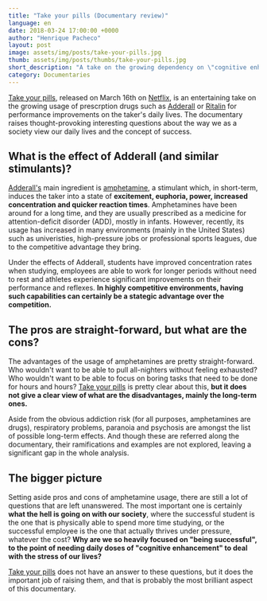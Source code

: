 ```yaml
---
title: "Take your pills (Documentary review)"
language: en
date: 2018-03-24 17:00:00 +0000
author: "Henrique Pacheco"
layout: post
image: assets/img/posts/take-your-pills.jpg
thumb: assets/img/posts/thumbs/take-your-pills.jpg
short_description: "A take on the growing dependency on \"cognitive enhancement\" meds."
category: Documentaries
---
```


[Take your pills][pills-link], released on March 16th on [Netflix][pills-netflix-link], is an entertaining take on the growing usage of prescrption drugs such as [Adderall][adderall-link] or [Ritalin][ritalin-link] for performance improvements on the taker's daily lives. The documentary raises thought-provoking interesting questions about the way we as a society view our daily lives and the concept of success.

## What is the effect of Adderall (and similar stimulants)?

[Adderall's][adderall-link] main ingredient is [amphetamine][amphetamine-link], a stimulant which, in short-term, induces the taker into a state of **excitement, euphoria, power, increased concentration and quicker reaction times**. Amphetamines have been around for a long time, and they are usually prescribed as a medicine for attention-deficit disorder (ADD), mostly in infants. However, recently, its usage has increased in many environments (mainly in the United States) such as univeristies, high-pressure jobs or professional sports leagues, due to the competitive advantage they bring.

Under the effects of Adderall, students have improved concentration rates when studying, employees are able to work for longer periods without need to rest and athletes experience significant improvements on their performance and reflexes. **In highly competitive environments, having such capabilities can certainly be a stategic advantage over the competition.**


## The pros are straight-forward, but what are the cons?

The advantages of the usage of amphetamines are pretty straight-forward. Who wouldn't want to be able to pull all-nighters without feeling exhausted? Who wouldn't want to be able to focus on boring tasks that need to be done for hours and hours? [Take your pills][pills-link] is pretty clear about this, **but it does not give a clear view of what are the disadvantages, mainly the long-term ones.**

Aside from the obvious addiction risk (for all purposes, amphetamines are drugs), respiratory problems, paranoia and psychosis are amongst the list of possible long-term effects. And though these are referred along the documentary, their ramifications and examples are not explored, leaving a significant gap in the whole analysis.


## The bigger picture

Setting aside pros and cons of amphetamine usage, there are still a lot of questions that are left unanswered. The most important one is certainly **what the hell is going on with our society**, where the successful student is the one that is physically able to spend more time studying, or the successful employee is the one that actually thrives under pressure, whatever the cost? **Why are we so heavily focused on "being successful", to the point of needing daily doses  of "cognitive enhancement" to deal with the stress of our lives?**

[Take your pills][pills-link] does not have an answer to these questions, but it does the important job of raising them, and that is probably the most brilliant aspect of this documentary.



[pills-link]: http://www.imdb.com/title/tt7983844/
[pills-netflix-link]: http://www.imdb.com/title/tt7983844/
[adderall-link]: https://en.wikipedia.org/wiki/Adderall
[ritalin-link]: https://en.wikipedia.org/wiki/Methylphenidate
[amphetamine-link]: https://drugabuse.com/library/the-effects-of-amphetamine-use/
